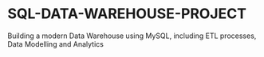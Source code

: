 # SQL-DATA-WAREHOUSE-PROJECT
Building a modern Data Warehouse using MySQL, including ETL processes, Data Modelling and Analytics
